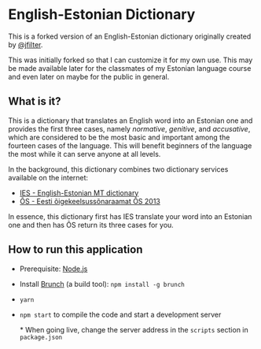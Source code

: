 # English-Estonian Dictionary

This is a forked version of an English-Estonian dictionary originally created by [@jfilter](https://github.com/jfilter/eesti-kelt).

This was initially forked so that I can customize it for my own use. This may be made available later for the classmates of my Estonian language course and even later on maybe for the public in general.

## What is it?

This is a dictionary that translates an English word into an Estonian one and provides the first three cases, namely *normative*, *genitive*, and *accusative*, which are considered to be the most basic and important among the fourteen cases of the language. This will benefit beginners of the language the most while it can serve anyone at all levels.

In the background, this dictionary combines two dictionary services available on the internet:

* [IES - English-Estonian MT dictionary](http://www.eki.ee/dict/ies/index.cgi)
* [ÕS - Eesti õigekeelsussõnaraamat ÕS 2013](http://www.eki.ee/dict/qs/index.cgi)

In essence, this dictionary first has IES translate your word into an Estonian one and then has ÕS return its three cases for you.

## How to run this application

* Prerequisite: [Node.js](https://nodejs.org/en/)

* Install [Brunch](http://brunch.io) (a build tool): `npm install -g brunch`
* `yarn`
* `npm start` to compile the code and start a development server

  \* When going live, change the server address in the `scripts` section in `package.json`
